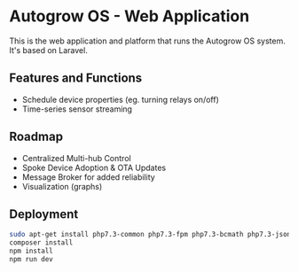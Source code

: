 # Autogrow OS - Web Application

This is the web application and platform that runs the Autogrow OS system.  It's based on Laravel.

## Features and Functions

- Schedule device properties (eg. turning relays on/off)
- Time-series sensor streaming

## Roadmap

- Centralized Multi-hub Control
- Spoke Device Adoption & OTA Updates
- Message Broker for added reliability
- Visualization (graphs)

## Deployment

```bash
sudo apt-get install php7.3-common php7.3-fpm php7.3-bcmath php7.3-json php7.3-mbstring php7.3-mysql php7.3-sqlite3 php7.3-xml php7.3-xmlrpc php7.3-zip php7.3-bz2 php7.3-gd php7.3-curl openssl nginx
composer install
npm install
npm run dev
```
